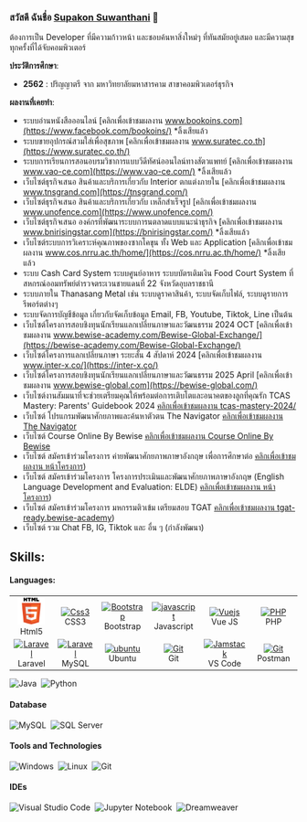 ### สวัสดี ฉันชื่อ [Supakon Suwanthani](https://mikeaom.github.io) 👋

ต้องการเป็น Developer ที่มีความก้าวหน้า และชอบค้นหาสิ่งใหม่ๆ ที่ทันสมัยอยู่เสมอ และมีความสุขทุกครั้งที่ได้จับคอมพิวเตอร์

**ประวัติการศึกษา**:
- **2562** : ปริญญาตรี จาก มหาวิทยาลัยมหาสารคาม สาขาคอมพิวเตอร์ธุรกิจ

**ผลงานที่เคยทำ**:
- ระบบอ่านหนังสือออนไลน์ [คลิกเพื่อเข้าชมผลงาน www.bookoins.com](https://www.facebook.com/bookoins/) *ลิ้งเสียแล้ว
- ระบบขายอุปกรณ์สวมใส่เพื่อสุขภาพ [คลิกเพื่อเข้าชมผลงาน www.suratec.co.th](https://www.suratec.co.th/)
- ระบบการเรียนการสอนอบรมวิชาการแบบวีดีทัศน์ออนไลน์ทางสัตวแพทย์ [คลิกเพื่อเข้าชมผลงาน www.vao-ce.com](https://www.vao-ce.com/) *ลิ้งเสียแล้ว
- เว็บไซต์ธุรกิจเสนอ สินค้าและบริการเกี่ยวกับ Interior ตกแต่งภายใน [คลิกเพื่อเข้าชมผลงาน www.tnsgrand.com](https://tnsgrand.com/)
- เว็บไซต์ธุรกิจเสนอ สินค้าและบริการเกี่ยวกับ เหล็กสำเร็จรูป [คลิกเพื่อเข้าชมผลงาน www.unofence.com](https://www.unofence.com/)
- เว็บไซต์ธุรกิจเสนอ องค์กรที่พัฒนาระบบการนตลาดแบบแนะนำธุรกิจ [คลิกเพื่อเข้าชมผลงาน www.bnirisingstar.com](https://bnirisingstar.com/) *ลิ้งเสียแล้ว
- เว็บไซต์ระบบการวิเคราะห์คุณภาพของซากโคขุน ทั้ง Web และ Application [คลิกเพื่อเข้าชมผลงาน www.cos.nrru.ac.th/home/](https://cos.nrru.ac.th/home/) *ลิ้งเสียแล้ว
- ระบบ Cash Card System ระบบศูนย์อาหาร ระบบบัตรเติมเงิน Food Court System ที่ สหกรณ์ออมทรัพย์ตำรวจตระเวนชายแดนที่ 22 จังหวัดอุบลราชธานี
- ระบบภายใน Thanasang Metal เช่น ระบบดูราคาสินค้า, ระบบจัดเก็บไฟล์, ระบบดูรายการรีพอร์ตต่างๆ
- ระบบจัดการบัญชีข้อมูล เกี่ยวกับจัดเก็บข้อมูล Email, FB, Youtube, Tiktok, Line เป็นต้น
- เว็บไซต์โครงการสอบชิงทุนนักเรียนแลกเปลี่ยนภาษาและวัฒนธรรม 2024 OCT [คลิกเพื่อเข้าชมผลงาน www.bewise-academy.com/Bewise-Global-Exchange/](https://bewise-academy.com/Bewise-Global-Exchange/)
- เว็บไซต์โครงการแลกเปลี่ยนภาษา ระยะสั้น 4 สัปดาห์ 2024 [คลิกเพื่อเข้าชมผลงาน www.inter-x.co/](https://inter-x.co/)
- เว็บไซต์โครงการสอบชิงทุนนักเรียนแลกเปลี่ยนภาษาและวัฒนธรรม 2025 April [คลิกเพื่อเข้าชมผลงาน www.bewise-global.com](https://bewise-global.com/)
- เว็บไซต์งานสัมมนาที่จะช่วยเตรียมคุณให้พร้อมต่อการเติบโตและอนาคตของลูกที่คุณรัก TCAS Mastery: Parents' Guidebook 2024 [คลิกเพื่อเข้าชมผลงาน tcas-mastery-2024/](https://www.bewise-academy.com/BeWise/tcas-mastery-2024/)
- เว็บไซต์ โปรแกรมพัฒนาศักยภาพและค้นหาตัวตน The Navigator [คลิกเพื่อเข้าชมผลงาน The Navigator](https://course.bewise-academy.com/)
- เว็บไซต์ Course Online By Bewise [คลิกเพื่อเข้าชมผลงาน Course Online By Bewise](https://online.bewise-academy.com/)
- เว็บไซต์ สมัครเข้าร่วมโครงการ ค่ายพัฒนาศักยภาพภาษาอังกฤษ เพื่อการศึกษาต่อ [คลิกเพื่อเข้าชมผลงาน หน้าโครงการ](https://course.bewise-academy.com/english-ignite/))
- เว็บไซต์ สมัครเข้าร่วมโครงการ โครงการประเมินและพัฒนาศักยภาพภาษาอังกฤษ (English Language Development and Evaluation: ELDE) [คลิกเพื่อเข้าชมผลงาน หน้าโครงการ](https://eldethailand.com/))
- เว็บไซต์ สมัครเข้าร่วมโครงการ มหกรรมติวเข้ม เตรียมสอบ TGAT [คลิกเพื่อเข้าชมผลงาน tgat-ready.bewise-academy](https://tgat-ready.bewise-academy.com/))
- เว็บไซต์ รวม Chat FB, IG, Tiktok และ อื่น ๆ (กำลังพัฒนา)

## Skills:

#### Languages:

<table align="center">
  <tr>
      <td align="center" width="96">
      <a href="#html5">
        <img src="https://raw.githubusercontent.com/devicons/devicon/master/icons/html5/html5-original-wordmark.svg" width="48" height="48" alt="Html5" />
      </a>
      <br>Html5
    </td>   
    <td align="center" width="96">
      <a href="#css3">
        <img src="https://upload.wikimedia.org/wikipedia/commons/thumb/6/62/CSS3_logo.svg/48px-CSS3_logo.svg.png" width="48" height="48" alt="Css3" />
      </a>
      <br>CSS3
    </td>
     <td align="center" width="96">
      <a href="#bootstrap">
        <img src="https://cdn.worldvectorlogo.com/logos/bootstrap-4.svg" width="48" height="48" alt="Bootstrap" />
      </a>
      <br>Bootstrap
    </td>
     <td align="center" width="96">
      <a href="#js">
        <img src="https://upload.wikimedia.org/wikipedia/commons/thumb/9/99/Unofficial_JavaScript_logo_2.svg/1024px-Unofficial_JavaScript_logo_2.svg.png" width="48" height="48" alt="javascript" />
      </a>
      <br>Javascript
    </td>
     <td align="center" width="96">
      <a href="#vuejs">
        <img src="https://www.vectorlogo.zone/logos/vuejs/vuejs-icon.svg" width="48" height="48" alt="Vuejs" />
      </a>
      <br>Vue JS
    </td>
     <td align="center" width="96">
      <a href="#PHP">
        <img src="https://i.ibb.co/LzmYpDX/146-1466902-php-logo-png-transparent-php-logo-png-png-removebg-preview.png" width="48" height="48" alt="PHP" />
      </a>
      <br>PHP
    </td>      
  </tr>
  
  <tr>
      <td align="center" width="96">
      <a href="#laravel">
        <img src="https://cdn.worldvectorlogo.com/logos/laravel-2.svg" width="48" height="48" alt="Laravel" />
      </a>
      <br>Laravel
    </td>
      <td align="center" width="96">
      <a href="#MySQL">
        <img src="https://www.logo.wine/a/logo/MySQL/MySQL-Logo.wine.svg" width="48" height="48" alt="Laravel" />
      </a>
      <br>MySQL
    </td>
          <td align="center" width="96">
      <a href="#ubuntu" >
        <img src="https://images.seeklogo.com/logo-png/27/1/ubuntu-logo-png_seeklogo-274045.png" width="48" height="48" alt="ubuntu" />
      </a>
      <br>Ubuntu
      <td align="center" width="96">
      <a href="#git" >
        <img src="https://upload.wikimedia.org/wikipedia/commons/thumb/3/3f/Git_icon.svg/1200px-Git_icon.svg.png" width="48" height="48" alt="Git" />
      </a>
      <br>Git
    </td>
      <td align="center"  width="96">
      <a href="#vscode">
        <img src="https://upload.wikimedia.org/wikipedia/commons/9/9a/Visual_Studio_Code_1.35_icon.svg" width="48" height="48" alt="Jamstack" />
      </a>
      <br>VS Code
    </td>
      <td align="center" width="96">
      <a href="#postman" >
        <img src="https://www.vectorlogo.zone/logos/getpostman/getpostman-icon.svg" width="48" height="48" alt="Git" />
      </a>
      <br>Postman
    </td>
  </tr>
</table>

![Java](https://img.shields.io/badge/Java-ED8B00?style=for-the-badge&logo=java&logoColor=white)&nbsp;
![Python](https://img.shields.io/badge/Python-3776AB?style=for-the-badge&logo=python&logoColor=white)&nbsp;

<!-- ![PHP](https://img.shields.io/badge/-php-blue?style=for-the-badge&logo=php&logoColor=white)&nbsp;
![HTML]()&nbsp;
![CSS]()&nbsp;
![Javascript]()&nbsp;
![Java](https://img.shields.io/badge/Java-ED8B00?style=for-the-badge&logo=java&logoColor=white)&nbsp;
![Python](https://img.shields.io/badge/Python-3776AB?style=for-the-badge&logo=python&logoColor=white)&nbsp;

<p align="left"> <a href="https://getbootstrap.com" target="_blank" rel="noreferrer"> <img src="https://raw.githubusercontent.com/devicons/devicon/master/icons/bootstrap/bootstrap-plain-wordmark.svg" alt="bootstrap" width="40" height="40"/> </a> <a href="https://www.w3schools.com/css/" target="_blank" rel="noreferrer"> <img src="https://raw.githubusercontent.com/devicons/devicon/master/icons/css3/css3-original-wordmark.svg" alt="css3" width="40" height="40"/> </a> <a href="https://git-scm.com/" target="_blank" rel="noreferrer"> <img src="https://www.vectorlogo.zone/logos/git-scm/git-scm-icon.svg" alt="git" width="40" height="40"/> </a> <a href="https://www.w3.org/html/" target="_blank" rel="noreferrer"> <img src="https://raw.githubusercontent.com/devicons/devicon/master/icons/html5/html5-original-wordmark.svg" alt="html5" width="40" height="40"/> </a> <a href="https://www.python.org" target="_blank" rel="noreferrer"> <img src="https://raw.githubusercontent.com/devicons/devicon/master/icons/python/python-original.svg" alt="python" width="40" height="40"/> </a>  </p> -->


#### Database

![MySQL](https://img.shields.io/badge/MySQL-00000F?style=for-the-badge&logo=mysql&logoColor=white)&nbsp;
![SQL Server](https://img.shields.io/badge/-SQL%20server-red?style=for-the-badge&logo=sqlservers&logoColor=white)&nbsp;

#### Tools and Technologies

![Windows](https://img.shields.io/badge/-Windows-blue?style=for-the-badge&logo=windows&logoColor=white)&nbsp;
![Linux](https://img.shields.io/badge/Linux-FCC624?style=for-the-badge&logo=linux&logoColor=black)&nbsp;
![Git](https://img.shields.io/badge/GIT-E44C30?style=for-the-badge&logo=git&logoColor=white)&nbsp;
<!-- ![AWS](https://img.shields.io/badge/Amazon_AWS-232F3E?style=flat&logo=amazon-aws&logoColor=white)&nbsp;
![Google Cloud](https://img.shields.io/badge/Google_Cloud-4285F4?style=flat&logo=google-cloud&logoColor=white)&nbsp; -->

#### IDEs

![Visual Studio Code](https://img.shields.io/badge/Visual%20Studio%20Code-0078d7.svg?style=for-the-badge&logo=visual-studio-code&logoColor=white)&nbsp;
![Jupyter Notebook](https://img.shields.io/badge/jupyter-%23FA0F00.svg?style=for-the-badge&logo=jupyter&logoColor=white)&nbsp;
![Dreamweaver](https://img.shields.io/badge/-dreamweaver-purple?style=for-the-badge&logoColor=white)&nbsp;


<!---
mikesuwan/mikesuwan is a ✨ special ✨ repository because its `README.md` (this file) appears on your GitHub profile.
You can click the Preview link to take a look at your changes.
--->
